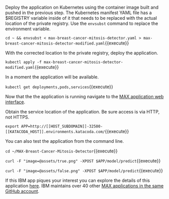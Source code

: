 Deploy the application on Kubernetes using the container image built and pushed in the previous step. The Kubernetes manifest YAML file has a $REGISTRY variable inside of it that needs to be replaced with the actual location of the private registry. Use the `envsubst` command to replace the environment variable.

`cd ~ && envsubst < max-breast-cancer-mitosis-detector.yaml > max-breast-cancer-mitosis-detector-modified.yaml`{{execute}}

With the corrected location to the private registry, deploy the application.

`kubectl apply -f max-breast-cancer-mitosis-detector-modified.yaml`{{execute}}

In a moment the application will be available.

`kubectl get deployments,pods,services`{{execute}}

Now that the the application is running navigate to the [MAX application web interface](http://[[HOST_SUBDOMAIN]]-32500-[[KATACODA_HOST]].environments.katacoda.com/).

Obtain the service location of the application. Be sure access is via HTTP, not HTTPS.

`export APP=http://[[HOST_SUBDOMAIN]]-32500-[[KATACODA_HOST]].environments.katacoda.com/`{{execute}}

You can also test the application from the command line.

`cd ~/MAX-Breast-Cancer-Mitosis-Detector`{{execute}}

`curl -F "image=@assets/true.png" -XPOST $APP/model/predict`{{execute}}

`curl -F "image=@assets/false.png" -XPOST $APP/model/predict`{{execute}}

If this IBM app piques your interest you can explore the details of this application [here](https://github.com/IBM/MAX-Breast-Cancer-Mitosis-Detector). IBM maintains over 40 other [MAX applications in the same GitHub account](https://github.com/search?q=org%3AIBM+MAX&unscoped_q=MAX).
